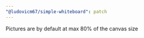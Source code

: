 ```yaml
---
"@ludovicm67/simple-whiteboard": patch
---
```


Pictures are by default at max 80% of the canvas size
